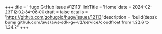 +++
title = 'Hugo GitHub Issue #12113'
linkTitle = 'Home'
date = 2024-02-23T12:02:34-08:00
draft = false
details = 'https://github.com/gohugoio/hugo/issues/12113'
description = "build(deps): bump github.com/aws/aws-sdk-go-v2/service/cloudfront from 1.32.6 to 1.34.2"
+++
